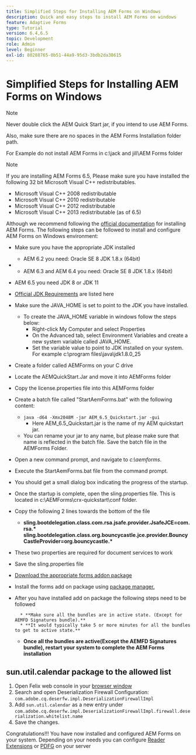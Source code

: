 ```yaml
---
title: Simplified Steps for Installing AEM Forms on Windows
description: Quick and easy steps to install AEM Forms on windows
feature: Adaptive Forms
type: Tutorial
version: 6.4,6.5
topic: Development
role: Admin
level: Beginner
exl-id: 80288765-0b51-44a9-95d3-3bdb2da38615
---
```

# Simplified Steps for Installing AEM Forms on Windows

>[!NOTE]
>
>Never double click the AEM Quick Start jar, if you intend to use AEM Forms.
>
>Also, make sure there are no spaces in the AEM Forms Installation folder path.
>
>For Example do not install AEM Forms in c:\jack and jill\AEM Forms folder

>[!NOTE]
>
>If you are installing AEM Forms 6.5, Please make sure you have installed the following 32 bit Microsoft Visual C++ redistributables.
>
>* Microsoft Visual C++ 2008 redistributable
>* Microsoft Visual C++ 2010 redistributable
>* Microsoft Visual C++ 2012 redistributable
>* Microsoft Visual C++ 2013 redistributable (as of 6.5)

Although we recommend following the [official documentation](https://helpx.adobe.com/experience-manager/6-3/forms/using/installing-configuring-aem-forms-osgi.html) for installing AEM Forms. The following steps can be followed to install and configure AEM Forms on Windows environment:

* Make sure you have the appropriate JDK installed
   * AEM 6.2 you need: Oracle SE 8 JDK 1.8.x (64bit)
*    * AEM 6.3 and AEM 6.4 you need: Oracle SE 8 JDK 1.8.x (64bit)
   * AEM 6.5 you need JDK 8 or JDK 11
   * [Official JDK Requirements](https://experienceleague.adobe.com/docs/experience-manager-65/deploying/introduction/technical-requirements.html?lang=en) are listed here
*  Make sure the JAVA_HOME is set to point to the JDK you have installed.
    *  To create the JAVA_HOME variable in windows follow the steps below:
       * Right-click My Computer and select Properties
        * On the Advanced tab, select Environment Variables and create a new system variable called JAVA_HOME.
        * Set the variable value to point to JDK installed on your system. For example c:\program files\java\jdk1.8.0_25

* Create a folder called AEMForms on your C drive
* Locate the AEMQuickStart.Jar and move it into AEMForms folder
* Copy the license.properties file into this AEMForms folder
* Create a batch file called "StartAemForms.bat" with the following content:
    * `java -d64 -Xmx2048M -jar AEM_6.5_Quickstart.jar -gui`
        * Here AEM_6.5_Quickstart.jar is the name of my AEM quickstart jar.
    * You can rename your jar to any name, but please make sure that name is reflected in the batch file. Save the batch file in the AEMForms Folder.

* Open a new command prompt, and navigate to _c:\aemforms_.

* Execute the StartAemForms.bat file from the command prompt.

* You should get a small dialog box indicating the progress of the startup.

* Once the startup is complete, open the sling.properties file. This is located in c:\AEMForms\crx-quickstart\conf folder.

* Copy the following 2 lines towards the bottom of the file
    * **sling.bootdelegation.class.com.rsa.jsafe.provider.JsafeJCE=com.rsa.&#42;** **sling.bootdelegation.class.org.bouncycastle.jce.provider.BouncyCastleProvider=org.bouncycastle.&#42;**
* These two properties are required for document services to work
* Save the sling.properties file
* [Download the appropriate forms addon package](https://experienceleague.adobe.com/docs/experience-manager-release-information/aem-release-updates/forms-updates/aem-forms-releases.html?lang=en)
* Install the forms add on package using [package manager.](http://localhost:4502/crx/packmgr/index.jsp)
* After you have installed add on package the following steps need to be followed

        * **Make sure all the bundles are in active state. (Except for AEMFD Signatures bundle).**
        * **It would typically take 5 or more minutes for all the bundles to get to active state.**

    * **Once all the bundles are active(Except the AEMFD Signatures bundle), restart your system to complete the AEM Forms installation**

## sun.util.calendar package to the allowed list

  1. Open Felix web console in your [browser window](http://localhost:4502/system/console/configMgr)
  2. Search and open Deserialization Firewall Configuration: `com.adobe.cq.deserfw.impl.DeserializationFirewallImpl`
  3. Add `sun.util.calendar` as a new entry under `com.adobe.cq.deserfw.impl.DeserializationFirewallImpl.firewall.deserialization.whitelist.name`
  4. Save the changes.

Congratulations!!! You have now installed and configured AEM Forms on your system.
Depending on your needs you can configure  [Reader Extensions](https://experienceleague.adobe.com/docs/experience-manager-learn/forms/document-services/configuring-reader-extension-osgi.html?lang=en) or [ PDFG](https://experienceleague.adobe.com/docs/experience-manager-64/forms/install-aem-forms/osgi-installation/install-configure-document-services.html?lang=en) on your server
